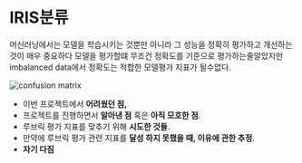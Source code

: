 # IRIS분류
머신러닝에서는 모델을 학습시키는 것뿐만 아니라 그 성능을 정확히 평가하고 개선하는 것이 매우 중요하다
모델을 평가할떄 무조건 정확도를 기준으로 평가하는줄알았지만 imbalanced data에서 정확도는 적합한 모델평가 지표가 될수없다.

![confusion matrix](https://user-images.githubusercontent.com/80939966/149075756-7f64f470-1df1-4bf9-809f-3efbdf782230.PNG)




- 이번 프로젝트에서 **어려웠던 점,**
- 프로젝트를 진행하면서 **알아낸 점** 혹은 **아직 모호한 점**.
- 루브릭 평가 지표를 맞추기 위해 **시도한 것들**.
- 만약에 루브릭 평가 관련 지표를 **달성 하지 못했을 때, 이유에 관한 추정**.
- **자기 다짐**
